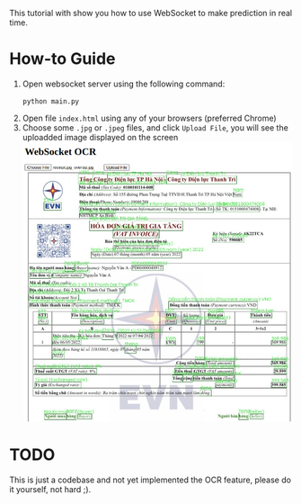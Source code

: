 This tutorial with show you how to use WebSocket to make prediction in real time.

# How-to Guide
1. Open websocket server using the following command:
    ```shell
    python main.py
    ```
2. Open file `index.html` using any of your browsers (preferred Chrome)
3. Choose some `.jpg` or `.jpeg` files, and click `Upload File`, 
you will see the uploadded image displayed on the screen
![WebSocket OCR](./imgs/ws_ocr.png)

# TODO
This is just a codebase and not yet implemented the OCR feature, please do it yourself, not hard ;).